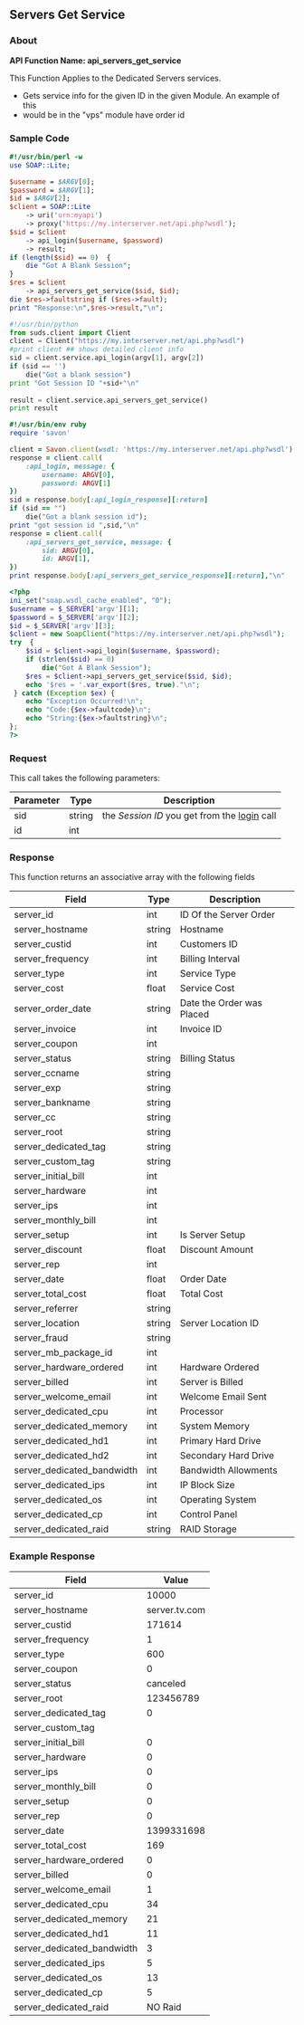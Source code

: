 
## Servers Get Service

### About

**API Function Name: api_servers_get_service**

This Function Applies to the Dedicated Servers services.
* Gets service info for the given ID in the given Module.   An example of this
* would be in the "vps" module have order id


### Sample Code

```perl
#!/usr/bin/perl -w
use SOAP::Lite;

$username = $ARGV[0];
$password = $ARGV[1];
$id = $ARGV[2];
$client = SOAP::Lite
	-> uri('urn:myapi')
	-> proxy('https://my.interserver.net/api.php?wsdl');
$sid = $client
	-> api_login($username, $password)
	-> result;
if (length($sid) == 0)  {
	die "Got A Blank Session";
} 
$res = $client
	-> api_servers_get_service($sid, $id);
die $res->faultstring if ($res->fault);
print "Response:\n",$res->result,"\n";

```

```python
#!/usr/bin/python
from suds.client import Client
client = Client("https://my.interserver.net/api.php?wsdl")
#print client ## shows detailed client info
sid = client.service.api_login(argv[1], argv[2])
if (sid == '')
	die("Got a blank session")
print "Got Session ID "+sid+"\n"
  
result = client.service.api_servers_get_service()
print result

```

```ruby
#!/usr/bin/env ruby
require 'savon'

client = Savon.client(wsdl: 'https://my.interserver.net/api.php?wsdl')
response = client.call(
	:api_login, message: {
		username: ARGV[0],
		password: ARGV[1]
})
sid = response.body[:api_login_response][:return]
if (sid == "")
	die("Got a blank session id");
print "got session id ",sid,"\n"
response = client.call(
	:api_servers_get_service, message: { 
		sid: ARGV[0], 
		id: ARGV[1], 
})
print response.body[:api_servers_get_service_response][:return],"\n"

```

```php
<?php
ini_set("soap.wsdl_cache_enabled", "0");
$username = $_SERVER['argv'][1];
$password = $_SERVER['argv'][2];
$id = $_SERVER['argv'][3];
$client = new SoapClient("https://my.interserver.net/api.php?wsdl");
try  { 
	$sid = $client->api_login($username, $password);
	if (strlen($sid) == 0)
		die("Got A Blank Session");
	$res = $client->api_servers_get_service($sid, $id);
	echo '$res = '.var_export($res, true)."\n";
 } catch (Exception $ex) {
	echo "Exception Occurred!\n";
	echo "Code:{$ex->faultcode}\n";
	echo "String:{$ex->faultstring}\n";
}; 
?>
```



### Request

This call takes the following parameters:

Parameter|Type|Description
---------|----|-----------
sid|string|the *Session ID* you get from the [login](#login) call
id|int|


### Response

This function returns an associative array with the following fields

Field|Type|Description
-----|----|-----------
server_id|int|ID Of the Server Order
server_hostname|string|Hostname
server_custid|int|Customers ID
server_frequency|int|Billing Interval
server_type|int|Service Type
server_cost|float|Service Cost
server_order_date|string|Date the Order was Placed
server_invoice|int|Invoice ID
server_coupon|int|
server_status|string|Billing Status
server_ccname|string|
server_exp|string|
server_bankname|string|
server_cc|string|
server_root|string|
server_dedicated_tag|string|
server_custom_tag|string|
server_initial_bill|int|
server_hardware|int|
server_ips|int|
server_monthly_bill|int|
server_setup|int|Is Server Setup
server_discount|float|Discount Amount
server_rep|int|
server_date|float|Order Date
server_total_cost|float|Total Cost
server_referrer|string|
server_location|string|Server Location ID
server_fraud|string|
server_mb_package_id|int|
server_hardware_ordered|int|Hardware Ordered
server_billed|int|Server is Billed
server_welcome_email|int|Welcome Email Sent
server_dedicated_cpu|int|Processor
server_dedicated_memory|int|System Memory
server_dedicated_hd1|int|Primary Hard Drive
server_dedicated_hd2|int|Secondary Hard Drive
server_dedicated_bandwidth|int|Bandwidth Allowments
server_dedicated_ips|int|IP Block Size
server_dedicated_os|int|Operating System
server_dedicated_cp|int|Control Panel
server_dedicated_raid|string|RAID Storage


### Example Response

<table>
	<thead>
		<tr>
			<th>Field</th>
			<th>Value</th>
		</tr>
	</thead>
	<tbody>
		<tr>
			<td>server_id</td>
			<td>10000</td>
		</tr>
		<tr>
			<td>server_hostname</td>
			<td>server.tv.com</td>
		</tr>
		<tr>
			<td>server_custid</td>
			<td>171614</td>
		</tr>
		<tr>
			<td>server_frequency</td>
			<td>1</td>
		</tr>
		<tr>
			<td>server_type</td>
			<td>600</td>
		</tr>
		<tr>
			<td>server_coupon</td>
			<td>0</td>
		</tr>
		<tr>
			<td>server_status</td>
			<td>canceled</td>
		</tr>
		<tr>
			<td>server_root</td>
			<td>123456789</td>
		</tr>
		<tr>
			<td>server_dedicated_tag</td>
			<td>0</td>
		</tr>
		<tr>
			<td>server_custom_tag</td>
			<td></td>
		</tr>
		<tr>
			<td>server_initial_bill</td>
			<td>0</td>
		</tr>
		<tr>
			<td>server_hardware</td>
			<td>0</td>
		</tr>
		<tr>
			<td>server_ips</td>
			<td>0</td>
		</tr>
		<tr>
			<td>server_monthly_bill</td>
			<td>0</td>
		</tr>
		<tr>
			<td>server_setup</td>
			<td>0</td>
		</tr>
		<tr>
			<td>server_rep</td>
			<td>0</td>
		</tr>
		<tr>
			<td>server_date</td>
			<td>1399331698</td>
		</tr>
		<tr>
			<td>server_total_cost</td>
			<td>169</td>
		</tr>
		<tr>
			<td>server_hardware_ordered</td>
			<td>0</td>
		</tr>
		<tr>
			<td>server_billed</td>
			<td>0</td>
		</tr>
		<tr>
			<td>server_welcome_email</td>
			<td>1</td>
		</tr>
		<tr>
			<td>server_dedicated_cpu</td>
			<td>34</td>
		</tr>
		<tr>
			<td>server_dedicated_memory</td>
			<td>21</td>
		</tr>
		<tr>
			<td>server_dedicated_hd1</td>
			<td>11</td>
		</tr>
		<tr>
			<td>server_dedicated_bandwidth</td>
			<td>3</td>
		</tr>
		<tr>
			<td>server_dedicated_ips</td>
			<td>5</td>
		</tr>
		<tr>
			<td>server_dedicated_os</td>
			<td>13</td>
		</tr>
		<tr>
			<td>server_dedicated_cp</td>
			<td>5</td>
		</tr>
		<tr>
			<td>server_dedicated_raid</td>
			<td>NO Raid</td>
		</tr>
	</tbody>
</table>


